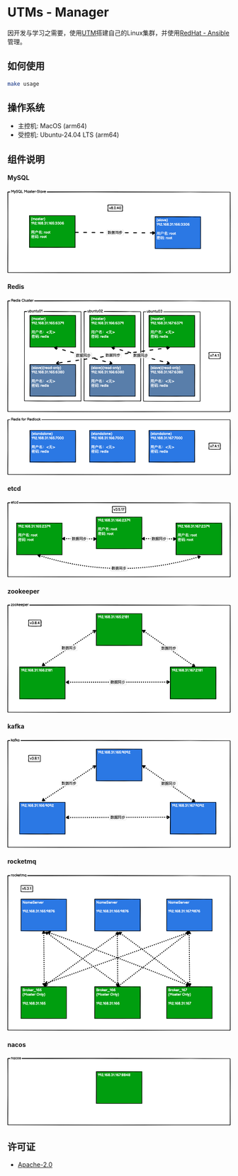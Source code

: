 # UTMs - Manager

因开发与学习之需要，使用[UTM](https://getutm.app)搭建自己的Linux集群，并使用[RedHat - Ansible](https://www.ansible.com/)管理。

## 如何使用

```bash
make usage
```

## 操作系统

* 主控机: MacOS (arm64)
* 受控机: Ubuntu-24.04 LTS (arm64)

## 组件说明

#### MySQL

![MySQL](./images/MySQL.png)

#### Redis

![Redis](./images/Redis.png)

#### etcd
![ETCD](./images/ETCD.png)

#### zookeeper
![zookeeper](./images/zookeeper.png)

#### kafka
![kafka](./images/kafka.png)

#### rocketmq
![rocketmq](./images/rocketmq.png)

#### nacos
![nacos](./images/nacos.png)

## 许可证

* [Apache-2.0](./.github/LICENSE.txt)
